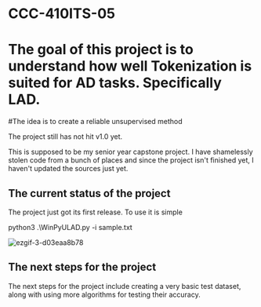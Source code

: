 # CCC-410ITS-05
# The goal of this project is to understand how well Tokenization is suited for AD tasks. Specifically LAD. 
#The idea is to create a reliable unsupervised method

The project still has not hit v1.0 yet.

This is supposed to be my senior year capstone project. I have shamelessly stolen code from a bunch of places and since the project isn't finished yet, I haven't updated the sources just yet.

## The current status of the project
The project just got its first release. To use it is simple

python3 .\WinPyULAD.py -i sample.txt

![ezgif-3-d03eaa8b78](https://user-images.githubusercontent.com/71113185/201583243-75494769-77d0-4b55-849b-b4cb6a1c988c.gif)


## The next steps for the project

The next steps for the project include creating a very basic test dataset, along with using more algorithms for testing their accuracy.
